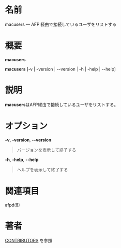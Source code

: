 # 名前

macusers — AFP 経由で接続しているユーザをリストする

# 概要

**macusers**

**macusers** [-v | -version | --version | -h | -help | --help]

# 説明

**macusers**はAFP経由で接続しているユーザをリストする。

# オプション

**-v**, **-version**, **--version**

> バージョンを表示して終了する

**-h**, **-help**, **--help**

> ヘルプを表示して終了する

# 関連項目

afpd(8)

# 著者

[CONTRIBUTORS](https://netatalk.io/contributors) を参照
